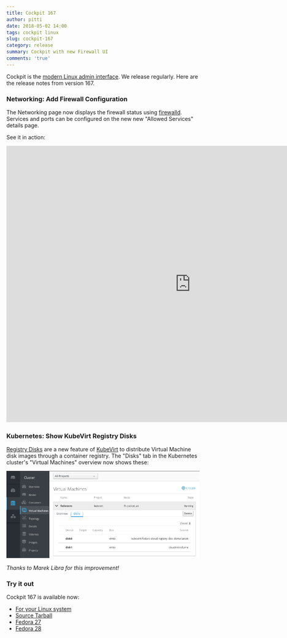 ```yaml
---
title: Cockpit 167
author: pitti
date: 2018-05-02 14:00
tags: cockpit linux
slug: cockpit-167
category: release
summary: Cockpit with new Firewall UI
comments: 'true'
---
```


Cockpit is the [modern Linux admin interface](https://cockpit-project.org/). We release regularly.
Here are the release notes from version 167.

### Networking: Add Firewall Configuration

The Networking page now displays the firewall status using
[firewalld](https://www.firewalld.org/). Services and ports can be configured
on the new new "Allowed Services" details page.

See it in action:

<iframe width="960" height="720" src="https://www.youtube.com/embed/yR5riNcIDbc?rel=0" frameborder="0" allowfullscreen></iframe>

### Kubernetes: Show KubeVirt Registry Disks

[Registry Disks](https://github.com/kubevirt/kubevirt/blob/master/docs/container-register-disks.md) are a new feature of
[KubeVirt](http://www.kubevirt.io/) to distribute Virtual Machine disk images
through a container registry. The "Disks" tab in the Kubernetes cluster's
"Virtual Machines" overview now shows these:

![KubeVirt Registry Disks](/images/kubernetes-registry-disks.png)

_Thanks to Marek Libra for this improvement!_

### Try it out

Cockpit 167 is available now:

 * [For your Linux system](https://cockpit-project.org/running.html)
 * [Source Tarball](https://github.com/cockpit-project/cockpit/releases/tag/167)
 * [Fedora 27](https://bodhi.fedoraproject.org/updates/cockpit-167-1.fc27)
 * [Fedora 28](https://bodhi.fedoraproject.org/updates/cockpit-167-1.fc28)
